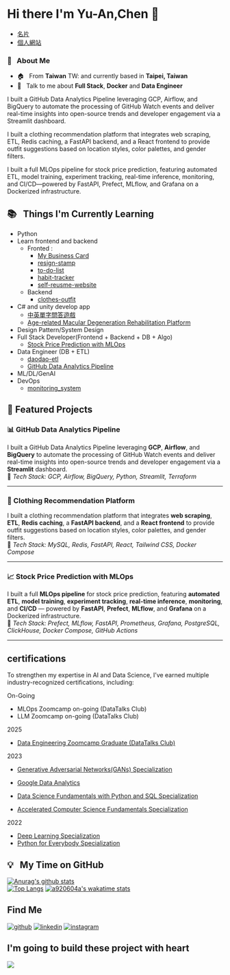 # Hi there I'm Yu-An,Chen 👋
- [名片](https://github.com/a920604a/my-business-card)
- [個人網站](https://a920604a.github.io/self-reusme-website/)
### :seedling: &nbsp; About Me

- :house: &nbsp; From **Taiwan** TW: and currently based in **Taipei, Taiwan**
- :speech_balloon: &nbsp; Talk to me about **Full Stack**, **Docker** and **Data Engineer**

I built a GitHub Data Analytics Pipeline leveraging GCP, Airflow, and BigQuery to automate the processing of GitHub Watch events and deliver real-time insights into open-source trends and developer engagement via a Streamlit dashboard.

I built a clothing recommendation platform that integrates web scraping, ETL, Redis caching, a FastAPI backend, and a React frontend to provide outfit suggestions based on location styles, color palettes, and gender filters.

I built a full MLOps pipeline for stock price prediction, featuring automated ETL, model training, experiment tracking, real-time inference, monitoring, and CI/CD—powered by FastAPI, Prefect, MLflow, and Grafana on a Dockerized infrastructure.

## :books: &nbsp; Things I'm Currently Learning

- Python
- Learn frontend and backend
  - Fronted :
    - [My Business Card](https://github.com/a920604a/my-business-card)
    - [resign-stamp](https://github.com/a920604a/resign-stamp)
    - [to-do-list](https://github.com/a920604a/to-do-list)
    - [habit-tracker](https://github.com/a920604a/habit-tracker)
    - [self-reusme-website](https://a920604a.github.io/self-reusme-website/)
  - Backend
    - [clothes-outfit](https://github.com/a920604a/clothes-outfit)
- C# and unity develop app
  - [中英單字問答遊戲](https://github.com/a920604a/WordStep/tree/main)
  - [Age-related Macular Degeneration Rehabilitation Platform](https://github.com/a920604a/amd)
- Design Pattern/System Design
- Full Stack Developer(Frontend + Backend + DB + Algo)
  -  [Stock Price Prediction with MLOps](https://github.com/a920604a/stock-mlops)
- Data Engineer (DB + ETL)
  - [daodao-etl](https://github.com/a920604a/daodao-etl)
  - [GitHub Data Analytics Pipeline](https://github.com/a920604a/data-engineering-zoomcamp-2025/tree/main/project)
- ML/DL/GenAI
- DevOps
  - [monitoring_system](https://github.com/a920604a/monitoring_system)


## 🚀 Featured Projects

### 📊 GitHub Data Analytics Pipeline  
I built a GitHub Data Analytics Pipeline leveraging **GCP**, **Airflow**, and **BigQuery** to automate the processing of GitHub Watch events and deliver real-time insights into open-source trends and developer engagement via a **Streamlit** dashboard.  
🔧 *Tech Stack: GCP, Airflow, BigQuery, Python, Streamlit, Terraform*

---

### 👚 Clothing Recommendation Platform 
I built a clothing recommendation platform that integrates **web scraping**, **ETL**, **Redis caching**, a **FastAPI backend**, and a **React frontend** to provide outfit suggestions based on location styles, color palettes, and gender filters.  
🔧 *Tech Stack: MySQL, Redis, FastAPI, React, Tailwind CSS, Docker Compose*

---

### 📈 Stock Price Prediction with MLOps  
I built a full **MLOps pipeline** for stock price prediction, featuring **automated ETL**, **model training**, **experiment tracking**, **real-time inference**, **monitoring**, and **CI/CD** — powered by **FastAPI**, **Prefect**, **MLflow**, and **Grafana** on a Dockerized infrastructure.  
🔧 *Tech Stack: Prefect, MLflow, FastAPI, Prometheus, Grafana, PostgreSQL, ClickHouse, Docker Compose, GitHub Actions*

---


## certifications
To strengthen my expertise in AI and Data Science, I’ve earned multiple industry-recognized certifications, including:

On-Going
- MLOps Zoomcamp on-going (DataTalks Club) 
- LLM Zoomcamp on-going (DataTalks Club) 

2025
- [Data Engineering Zoomcamp Graduate (DataTalks Club)](https://certificate.datatalks.club/dezoomcamp/2025/c684daa9201c498808181466c6f1094a2d7ec611.pdf)

2023
- [Generative Adversarial Networks(GANs) Specialization](https://www.coursera.org/account/accomplishments/specialization/certificate/EENG4FP5STMQ)
- [Google Data Analytics](https://www.coursera.org/account/accomplishments/specialization/certificate/L88CWB23RWTB)
- [Data Science Fundamentals with Python and SQL Specialization](https://www.coursera.org/account/accomplishments/specialization/certificate/MWXPM3WSLGY5)

- [Accelerated Computer Science Fundamentals Specialization](https://www.coursera.org/account/accomplishments/specialization/certificate/F69TUC5CAXH9)

2022
- [Deep Learning Specialization](https://www.coursera.org/account/accomplishments/specialization/certificate/FK92ESQX37SX)
- [Python for Everybody Specialization](https://www.coursera.org/account/accomplishments/specialization/certificate/T5V6SLCN3KRY)


<!--
**a920604a/a920604a** is a ✨ _special_ ✨ repository because its `README.md` (this file) appears on your GitHub profile.

Here are some ideas to get you started:

- 🔭 I’m currently working on ...
- 🌱 I’m currently learning ...
- 👯 I’m looking to collaborate on ...
- 🤔 I’m looking for help with ...
- 💬 Ask me about ...
- 📫 How to reach me: ...
- 😄 Pronouns: ...
- ⚡ Fun fact: ...
-->
## :bulb: &nbsp; My Time on GitHub
[![Anurag's github stats](https://github-readme-stats.vercel.app/api?username=a920604a&theme=nightowl)](https://github.com/a920604a/github-readme-stats)  
[![Top Langs](https://github-readme-stats.vercel.app/api/top-langs/?username=a920604a&layout=compact&theme=midnight-purple)](https://github.com/a920604a/github-readme-stats)
[![a920604a's wakatime stats](https://github-readme-stats.vercel.app/api/wakatime?username=a920604a&hide_border=true&layout=compact&theme=midnight-purple)](https://wakatime.com/@a920604a)

## Find Me

[![github](https://img.shields.io/badge/github-%2312100E.svg?&style=for-the-badge&logo=github&logoColor=white)](https://github.com/a920604a)
[![linkedin](https://img.shields.io/badge/linkedin-%230077B5.svg?&style=for-the-badge&logo=linkedin&logoColor=white)](https://www.linkedin.com/in/chen-yuan-2b4b7212b/)
[![instagram](https://img.shields.io/badge/Instagram-E4405F?style=for-the-badge&logo=instagram&logoColor=white)](https://www.instagram.com/yuan3509/)


## I'm going to build these project with heart 
<a href="https://github.com/a920604a/self-reusme-website">
  <img align="center" src="https://github-readme-stats.vercel.app/api/pin/?username=a920604a&repo=self-reusme-website" />
</a>


